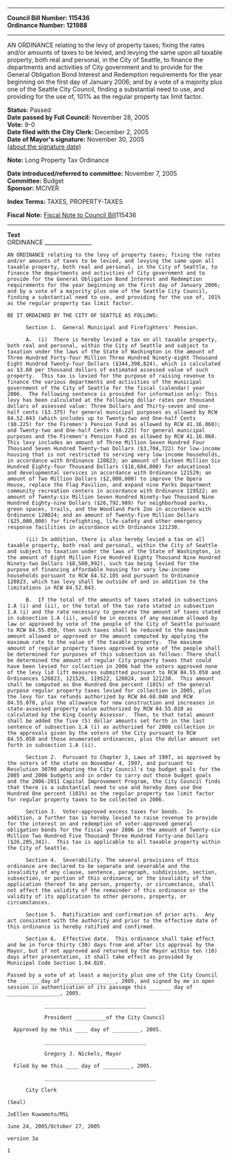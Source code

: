 * * * * *  
  
**Council Bill Number: [](#h0)[](#h2)115436**   
**Ordinance Number: 121988**  
  
* * * * *  
  
AN ORDINANCE relating to the levy of property taxes; fixing the rates and/or amounts of taxes to be levied, and levying the same upon all taxable property, both real and personal, in the City of Seattle, to finance the departments and activities of City government and to provide for the General Obligation Bond Interest and Redemption requirements for the year beginning on the first day of January 2006; and by a vote of a majority plus one of the Seattle City Council, finding a substantial need to use, and providing for the use of, 101% as the regular property tax limit factor.  
  
**Status:** Passed   
**Date passed by Full Council:** November 28, 2005   
**Vote:** 9-0   
**Date filed with the City Clerk:** December 2, 2005   
**Date of Mayor's signature:** November 30, 2005   
[(about the signature date)](/~public/approvaldate.htm)   
  
**Note:** Long Property Tax Ordinance  
  
  
**Date introduced/referred to committee:** November 7, 2005   
**Committee:** Budget   
**Sponsor:** MCIVER   
  
**Index Terms:** TAXES, PROPERTY-TAXES  
  
**Fiscal Note:** [Fiscal Note to Council Bill](http://clerk.seattle.gov/~public/fnote/115436.htm)[](#h1)[](#h3)115436  
  
* * * * *  
  
**Text**  
    ORDINANCE _________________  
  
    AN ORDINANCE relating to the levy of property taxes; fixing the rates  
    and/or amounts of taxes to be levied, and levying the same upon all  
    taxable property, both real and personal, in the City of Seattle, to  
    finance the departments and activities of City government and to  
    provide for the General Obligation Bond Interest and Redemption  
    requirements for the year beginning on the first day of January 2006;  
    and by a vote of a majority plus one of the Seattle City Council,  
    finding a substantial need to use, and providing for the use of, 101%  
    as the regular property tax limit factor.  
  
    BE IT ORDAINED BY THE CITY OF SEATTLE AS FOLLOWS:  
  
          Section 1.  General Municipal and Firefighters' Pension.  
  
          A.  (i)  There is hereby levied a tax on all taxable property,  
    both real and personal, within the City of Seattle and subject to  
    taxation under the laws of the State of Washington in the amount of  
    Three Hundred Forty-four Million Three Hundred Ninety-eight Thousand  
    Eight Hundred Twenty-four Dollars ($344,398,824), which is calculated  
    as $3.60 per thousand dollars of estimated assessed value of such  
    property.  This tax is levied for the purpose of raising revenue to  
    finance the various departments and activities of the municipal  
    government of the City of Seattle for the fiscal (calendar) year  
    2006.  The following sentence is provided for information only: This  
    levy has been calculated at the following dollar rates per thousand  
    dollars of assessed value: Three Dollars and Thirty-seven and one-  
    half cents ($3.375) for general municipal purposes as allowed by RCW  
    84.52.043 (which includes up to Twenty-two and One-half Cents  
    ($0.225) for the Firemen's Pension Fund as allowed by RCW 41.16.060);  
    and Twenty-two and One-half Cents ($0.225) for general municipal  
    purposes and the Firemen's Pension Fund as allowed by RCW 41.16.060.  
    This levy includes an amount of Three Million Seven Hundred Four  
    Thousand Seven Hundred Twenty-two Dollars ($3,704,722) for low-income  
    housing that is not restricted to serving very low-income households,  
    in accordance with Ordinance 120823; an amount of Sixteen Million Six  
    Hundred Eighty-four Thousand Dollars ($16,684,000) for educational  
    and developmental services in accordance with Ordinance 121529; an  
    amount of Two Million Dollars ($2,000,000) to improve the Opera  
    House, replace the Flag Pavilion, and expand nine Parks Department  
    community recreation centers in accordance with Ordinance 119522; an  
    amount of Twenty-six Million Seven Hundred Ninety-two Thousand Nine  
    Hundred Eighty-nine Dollars ($26,792,989) for neighborhood parks,  
    green spaces, trails, and the Woodland Park Zoo in accordance with  
    Ordinance 120024; and an amount of Twenty-five Million Dollars  
    ($25,000,000) for firefighting, life-safety and other emergency  
    response facilities in accordance with Ordinance 121230.  
  
          (ii) In addition, there is also hereby levied a tax on all  
    taxable property, both real and personal, within the City of Seattle  
    and subject to taxation under the laws of the State of Washington, in  
    the amount of Eight Million Five Hundred Eighty Thousand Nine Hundred  
    Ninety-two Dollars ($8,580,992), such tax being levied for the  
    purpose of financing affordable housing for very low-income  
    households pursuant to RCW 84.52.105 and pursuant to Ordinance  
    120823, which tax levy shall be outside of and in addition to the  
    limitations in RCW 84.52.043.  
  
          B.  If the total of the amounts of taxes stated in subsections  
    1.A (i) and (ii), or the total of the tax rate stated in subsection  
    1.A (i) and the rate necessary to generate the amount of taxes stated  
    in subsection 1.A (ii), would be in excess of any maximum allowed by  
    law or approved by vote of the people of the City of Seattle pursuant  
    to RCW 84.55.050, then such taxes shall be reduced to the maximum  
    amount allowed or approved or the amount computed by applying the  
    maximum rate to the value of the taxable property.  The maximum  
    amount of regular property taxes approved by vote of the people shall  
    be determined for purposes of this subsection as follows: There shall  
    be determined the amount of regular City property taxes that could  
    have been levied for collection in 2006 had the voters approved none  
    of the levy lid lift measures submitted pursuant to RCW 84.55.050 and  
    Ordinances 120823, 121529, 119522, 120024, and 121230.  This amount  
    shall be computed as One Hundred One percent (101%) of the general  
    purpose regular property taxes levied for collection in 2005, plus  
    the levy for tax refunds authorized by RCW 84.68.040 and RCW  
    84.55.070, plus the allowance for new construction and increases in  
    state-assessed property value authorized by RCW 84.55.010 as  
    calculated by the King County Assessor.  Then, to that total amount  
    shall be added the five (5) dollar amounts set forth in the last  
    sentence of subsection 1.A (i) as authorized for 2006 collection in  
    the approvals given by the voters of the City pursuant to RCW  
    84.55.050 and those enumerated ordinances, plus the dollar amount set  
    forth in subsection 1.A (ii).  
  
          Section 2.  Pursuant to Chapter 3, Laws of 1997, as approved by  
    the voters of the state on November 4, 1997, and pursuant to  
    Resolution 30708 adopting the City Council's top budget goals for the  
    2005 and 2006 budgets and in order to carry out those budget goals  
    and the 2006-2011 Capital Improvement Program, the City Council finds  
    that there is a substantial need to use and hereby does use One  
    Hundred One percent (101%) as the regular property tax limit factor  
    for regular property taxes to be collected in 2006.  
  
          Section 3.  Voter-approved excess taxes for bonds.  In  
    addition, a further tax is hereby levied to raise revenue to provide  
    for the interest on and redemption of voter-approved general  
    obligation bonds for the fiscal year 2006 in the amount of Twenty-six  
    Million Two Hundred Five Thousand Three Hundred Forty-one Dollars  
    ($26,205,341).  This tax is applicable to all taxable property within  
    the City of Seattle.  
  
          Section 4.  Severability. The several provisions of this  
    ordinance are declared to be separate and severable and the  
    invalidity of any clause, sentence, paragraph, subdivision, section,  
    subsection, or portion of this ordinance, or the invalidity of the  
    application thereof to any person, property, or circumstance, shall  
    not affect the validity of the remainder of this ordinance or the  
    validity of its application to other persons, property, or  
    circumstances.  
  
          Section 5.  Ratification and confirmation of prior acts.  Any  
    act consistent with the authority and prior to the effective date of  
    this ordinance is hereby ratified and confirmed.  
  
          Section 6.  Effective date.  This ordinance shall take effect  
    and be in force thirty (30) days from and after its approval by the  
    Mayor, but if not approved and returned by the Mayor within ten (10)  
    days after presentation, it shall take effect as provided by  
    Municipal Code Section 1.04.020.  
  
    Passed by a vote of at least a majority plus one of the City Council  
    the _______day of _________________, 2005, and signed by me in open  
    session in authentication of its passage this _______ day of  
    _________________, 2005.  
  
                _________________________________  
  
                President __________of the City Council  
  
      Approved by me this ____ day of _________, 2005.  
  
                _________________________________  
  
                Gregory J. Nickels, Mayor  
  
      Filed by me this ____ day of _________, 2005.  
  
                ____________________________________  
  
          City Clerk  
  
    (Seal)  
  
    JoEllen Kuwamoto/MSL  
  
    June 24, 2005/October 27, 2005  
  
    version 3a  
  
    1  
